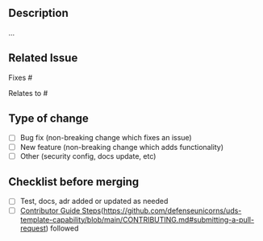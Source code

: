 ## Description

...

## Related Issue

Fixes #
<!-- or -->
Relates to #

## Type of change

- [ ] Bug fix (non-breaking change which fixes an issue)
- [ ] New feature (non-breaking change which adds functionality)
- [ ] Other (security config, docs update, etc)

## Checklist before merging

- [ ] Test, docs, adr added or updated as needed
- [ ] [Contributor Guide Steps](https://github.com/defenseunicorns/uds-template-capability/blob/main/CONTRIBUTING.md)(https://github.com/defenseunicorns/uds-template-capability/blob/main/CONTRIBUTING.md#submitting-a-pull-request) followed
